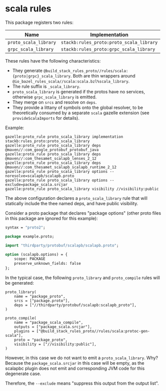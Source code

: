 # scala rules

This package registers two rules:

| Name                  | Implementation                           |
|-----------------------|------------------------------------------|
| `proto_scala_library` | `stackb:rules_proto:proto_scala_library` |
| `grpc_scala_library`  | `stackb:rules_proto:grpc_scala_library`  |

These rules have the following characteristics:

- They generate
  `@build_stack_rules_proto//rules/scala:{proto|grpc}_scala_library`. Both are
  thin wrappers around `@io_bazel_rules_scala//scala:scala.bzl%scala_library`.
- The rule suffix is `_scala_library`.
- `proto_scala_library` is generated if the protos have no services, otherwise
  `grpc_scala_library` is emitted.
- They merge on `srcs` and resolve on `deps`.
- They provide a littany of symbols onto the global resolver, to be
  theoretically consumed by a separate `scala` gazelle extension (see
  `provideScalaImports` for details).

Example:

```
gazelle:proto_rule proto_scala_library implementation stackb:rules_proto:proto_scala_library
gazelle:proto_rule proto_scala_library deps @maven//:com_google_protobuf_protobuf_java
gazelle:proto_rule proto_scala_library deps @maven//:com_thesamet_scalapb_lenses_2_12
gazelle:proto_rule proto_scala_library deps @maven//:com_thesamet_scalapb_scalapb_runtime_2_12
gazelle:proto_rule proto_scala_library options --noresolve=scalapb/scalapb.proto
gazelle:proto_rule proto_scala_library options --exclude=package_scala.srcjar
gazelle:proto_rule proto_scala_library visibility //visibility:public
```

The above configuration declares a `proto_scala_library` rule that will
statically include the thee named deps, and have public visibility.

Consider a proto package that declares "package options" (other proto files in
this package are ignored for this example):

```proto
syntax = "proto2";

package example.proto;

import "thirdparty/protobuf/scalapb/scalapb.proto";

option (scalapb.options) = {
    scope: PACKAGE
    preserve_unknown_fields: false
};
```

In the typical case, the following `proto_library` and `proto_compile` rules
will be generated:

```
proto_library(
    name = "package_proto",
    srcs = ["package.proto"],
    deps = ["//thirdparty/protobuf/scalapb:scalapb_proto"],
)

proto_compile(
    name = "package_scala_compile",
    outputs = ["package_scala.srcjar"],
    plugins = ["@build_stack_rules_proto//rules/scala:protoc-gen-scala"],
    proto = "package_proto",
    visibility = ["//visibility:public"],
)
```

However, in this case we do not want to emit a `proto_scala_library`. Why?
Because the `package_scala.srcjar` in this case will be empty, as the scalapbc
plugin does not emit and corresponding JVM code for this degenerate case.

Therefore, the `--exclude` means "suppress this output from the output list".
